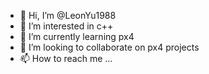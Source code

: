 - 👋 Hi, I’m @LeonYu1988
- 👀 I’m interested in c++
- 🌱 I’m currently learning px4
- 💞️ I’m looking to collaborate on px4 projects
- 📫 How to reach me ...

<!---
LeonYu1988/LeonYu1988 is a ✨ special ✨ repository because its `README.md` (this file) appears on your GitHub profile.
You can click the Preview link to take a look at your changes.
--->
